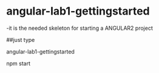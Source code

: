# angular-lab1-gettingstarted

-it is the needed skeleton for starting a ANGULAR2 project



##just type


angular-lab1-gettingstarted 


npm start

